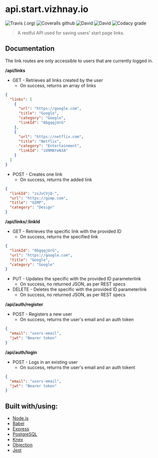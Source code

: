 # api.start.vizhnay.io

![Travis (.org)](https://img.shields.io/travis/vzhny/api.start.vizhnay.io.svg?style=for-the-badge)
![Coveralls github](https://img.shields.io/coveralls/github/vzhny/api.start.vizhnay.io.svg?style=for-the-badge)
![David](https://img.shields.io/david/vzhny/api.start.vizhnay.io.svg?color=%232B7D0C&style=for-the-badge)
![David](https://img.shields.io/david/dev/vzhny/api.start.vizhnay.io.svg?color=%232B7D0C&style=for-the-badge)
![Codacy grade](https://img.shields.io/codacy/grade/e2807a15c82d430dbca7ad84f17e36da.svg?color=%232B7D0C&style=for-the-badge)

> A restful API used for saving users' start page links.

## Documentation

The link routes are only accessible to users that are currently logged in.

**/api/links**

- GET - Retrieves all links created by the user
  - On success, returns an array of links

```json
{
  "links": [
    {
      "url": "https://google.com",
      "title": "Google",
      "category": "Google",
      "linkId": "8bgqqjUrG"
    },
    {
      "url": "https://netflix.com",
      "title": "Netflix",
      "category": "Entertainment",
      "linkId": "iU9MAYeN3A"
    }
  ]
}
```

- POST - Creates one link
  - On success, returns the added link

```json
{
  "linkId": "zxJvCVjQ-",
  "url": "https://gimp.com",
  "title": "GIMP",
  "category": "Design"
}
```

**/api/links/:linkId**

- GET - Retrieves the specific link with the provided ID
  - On success, returns the specified link

```json
{
  "linkId": "8bgqqjUrG",
  "url": "https://google.com",
  "title": "Google",
  "category": "Google"
}
```

- PUT - Updates the specific with the provided ID parameterlink
  - On success, no returned JSON, as per REST specs
- DELETE - Deletes the specific with the provided ID parameterlink
  - On success, no returned JSON, as per REST specs

**/api/auth/register**

- POST - Registers a new user
  - On success, returns the user's email and an auth token

```json
{
  "email": "users-email",
  "jwt": "Bearer token"
}
```

**/api/auth/login**

- POST - Logs in an existing user
  - On success, returns the user's email and an auth tokent

```json
{
  "email": "users-email",
  "jwt": "Bearer token"
}
```

## Built with/using:

- [Node.js](https://nodejs.org/)
- [Babel](https://babeljs.io/)
- [Express](https://expressjs.com/)
- [PostgreSQL](https://www.postgresql.org/)
- [Knex](https://knexjs.org/)
- [Objection](https://vincit.github.io/objection.js/)
- [Jest](https://jestjs.io/)
